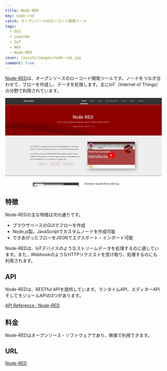 ```yaml
---
title: Node-RED
key: node-red
catch: オープンソースのローコード開発ツール
tags:
  - OSS
  - LowCode
  - IoT
  - Web
  - Node-RED
cover: /assets/images/node-red.jpg
comment: true
---
```


[Node-RED](https://nodered.org/)は、オープンソースのローコード開発ツールです。ノードをつなぎ合わせて、フローを作成し、データを処理します。主にIoT（Internet of Things）の分野で利用されています。

[![Node-REDのWebサイト](/assets/images/node-red.jpg)](https://nodered.org/)

<!--more-->

## 特徴

Node-REDの主な特徴は次の通りです。

- ブラウザベースのGUIでフローを作成
- Node.js製。JavaScriptでカスタムノードを作成可能
- できあがったフローをJSONでエクスポート・インポート可能

Node-REDは、IoTデバイスのようなストリームデータを処理するのに適しています。また、WebhookのようなHTTPリクエストを受け取り、処理するのにも利用されます。

## API

Node-REDは、RESTful APIを提供しています。ランタイムAPI、エディターAPIそしてモジュールAPIの3つがあります。

[API Reference : Node-RED](https://nodered.org/docs/api/)

## 料金

Node-REDはオープンソース・ソフトウェアであり、無償で利用できます。

## URL

[Node-RED](https://nodered.org/)
